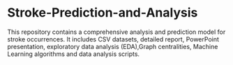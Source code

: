 # Stroke-Prediction-and-Analysis
This repository contains a comprehensive analysis and prediction model for stroke occurrences. It includes CSV datasets, detailed report, PowerPoint presentation, exploratory data analysis (EDA),Graph centralities, Machine Learning algorithms and data analysis scripts.
